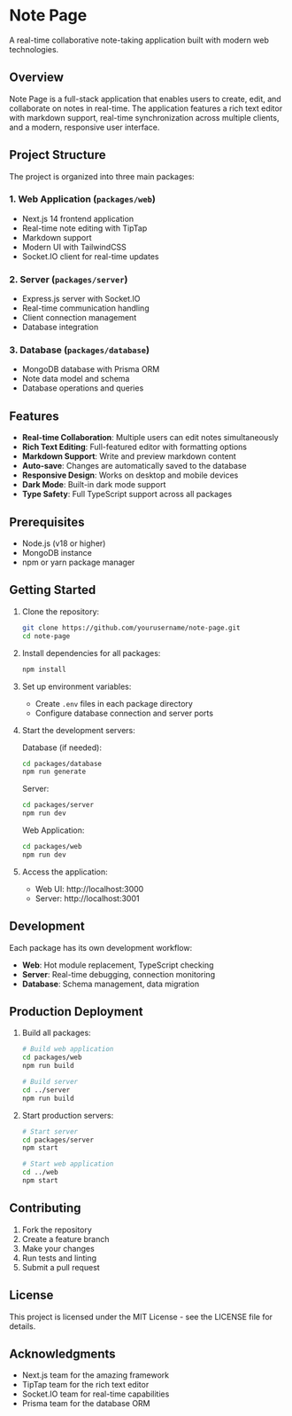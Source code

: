 # Note Page

A real-time collaborative note-taking application built with modern web technologies.

## Overview

Note Page is a full-stack application that enables users to create, edit, and collaborate on notes in real-time. The application features a rich text editor with markdown support, real-time synchronization across multiple clients, and a modern, responsive user interface.

## Project Structure

The project is organized into three main packages:

### 1. Web Application (`packages/web`)
- Next.js 14 frontend application
- Real-time note editing with TipTap
- Markdown support
- Modern UI with TailwindCSS
- Socket.IO client for real-time updates

### 2. Server (`packages/server`)
- Express.js server with Socket.IO
- Real-time communication handling
- Client connection management
- Database integration

### 3. Database (`packages/database`)
- MongoDB database with Prisma ORM
- Note data model and schema
- Database operations and queries

## Features

- **Real-time Collaboration**: Multiple users can edit notes simultaneously
- **Rich Text Editing**: Full-featured editor with formatting options
- **Markdown Support**: Write and preview markdown content
- **Auto-save**: Changes are automatically saved to the database
- **Responsive Design**: Works on desktop and mobile devices
- **Dark Mode**: Built-in dark mode support
- **Type Safety**: Full TypeScript support across all packages

## Prerequisites

- Node.js (v18 or higher)
- MongoDB instance
- npm or yarn package manager

## Getting Started

1. Clone the repository:
   ```bash
   git clone https://github.com/yourusername/note-page.git
   cd note-page
   ```

2. Install dependencies for all packages:
   ```bash
   npm install
   ```

3. Set up environment variables:
   - Create `.env` files in each package directory
   - Configure database connection and server ports

4. Start the development servers:

   Database (if needed):
   ```bash
   cd packages/database
   npm run generate
   ```

   Server:
   ```bash
   cd packages/server
   npm run dev
   ```

   Web Application:
   ```bash
   cd packages/web
   npm run dev
   ```

5. Access the application:
   - Web UI: http://localhost:3000
   - Server: http://localhost:3001

## Development

Each package has its own development workflow:

- **Web**: Hot module replacement, TypeScript checking
- **Server**: Real-time debugging, connection monitoring
- **Database**: Schema management, data migration

## Production Deployment

1. Build all packages:
   ```bash
   # Build web application
   cd packages/web
   npm run build

   # Build server
   cd ../server
   npm run build
   ```

2. Start production servers:
   ```bash
   # Start server
   cd packages/server
   npm start

   # Start web application
   cd ../web
   npm start
   ```

## Contributing

1. Fork the repository
2. Create a feature branch
3. Make your changes
4. Run tests and linting
5. Submit a pull request

## License

This project is licensed under the MIT License - see the LICENSE file for details.

## Acknowledgments

- Next.js team for the amazing framework
- TipTap team for the rich text editor
- Socket.IO team for real-time capabilities
- Prisma team for the database ORM 
